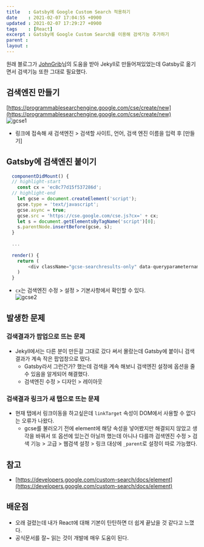 ```yaml
---
title   : Gatsby에 Google Custom Search 적용하기   
date    : 2021-02-07 17:04:55 +0900
updated : 2021-02-07 17:29:27 +0900
tags    : [React]
excerpt : Gatsby에 Google Custom Search를 이용해 검색기능 추가하기  
parent : 
layout : 
---
```


 원래 블로그가 [JohnGrib](https://johngrib.github.io/)님의 도움을 받아 Jekyll로 만들어져있었는데 Gatsby로 옮기면서 검색기능 또한 그대로 필요했다.  
   
   
## 검색엔진 만들기  
[https://programmablesearchengine.google.com/cse/create/new](https://programmablesearchengine.google.com/cse/create/new)    
![gcse1](https://user-images.githubusercontent.com/6129764/107140745-8d69c800-6967-11eb-8c23-64f415033547.png)
 
 - 링크에 접속해 새 검색엔진 > 검색할 사이트, 언어, 검색 엔진 이름을 입력 후 [만들기]  
     
     
## Gatsby에 검색엔진 붙이기  

```js   
  componentDidMount() {
  // highlight-start
    const cx = 'ec8c77d15f537286d';
  // highlight-end  
    let gcse = document.createElement('script');
    gcse.type = 'text/javascript';
    gcse.async = true;
    gcse.src = 'https://cse.google.com/cse.js?cx=' + cx;
    let s = document.getElementsByTagName('script')[0];
    s.parentNode.insertBefore(gcse, s);
  }
  
  ... 
  
  render() {
    return (
        <div className="gcse-searchresults-only" data-queryparametername="searchString"></div>
    )
  }
```  

- `cx`는 검색엔진 수정 > 설정 > 기본사항에서 확인할 수 있다.   
![gcse2](https://user-images.githubusercontent.com/6129764/107141353-89d84000-696b-11eb-94ba-6dc46b0bea91.png)  
  
  
  
## 발생한 문제  

### 검색결과가 팝업으로 뜨는 문제  
- Jekyll에서는 다른 분이 만든걸 그대로 갔다 써서 몰랐는데 Gatsby에 붙이니 검색결과가 계속 작은 팝업창으로 떴다.  
  - Gatsby라서 그런건가? 했는데 검색을 계속 해보니 검색엔진 설정에 옵션을 줄 수 있음을 알게되어 해결했다.  
  - 검색엔진 수정 > 디자인 > 레이아웃  
    
### 검색결과 링크가 새 탭으로 뜨는 문제  
- 현재 탭에서 링크이동을 하고싶은데 `linkTarget` 속성이 DOM에서 사용할 수 없다는 오류가 나왔다.  
  - gcse를 불러오기 전에 element에 해당 속성을 넣어봤지만 해결되지 않았고 생각을 바꿔서 또 옵션에 있는건 아닐까 했는데 아니나 다를까 검색엔진 수정 > 검색 기능 > 고급 > 웹검색 설정 > 링크 대상에 `_parent`로 설정이 따로 가능했다.  

## 참고  
- [https://developers.google.com/custom-search/docs/element](https://developers.google.com/custom-search/docs/element)  
  
## 배운점   
- 오래 걸렸는데 내가 React에 대해 기본이 탄탄하면 더 쉽게 끝났을 것 같다고 느꼈다.    
- 공식문서를 잘~ 읽는 것이 개발에 매우 도움이 된다.  
